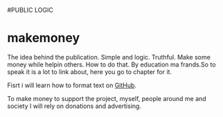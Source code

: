  #PUBLIC LOGIC
# makemoney
The idea behind the publication. Simple and logic. Truthful. Make some money while helpin others. How to do that. By education ma frands.So to speak it is a lot to link about, here you go to chapter for it.





Fisrt i will learn how to format text on [GitHub](https://guides.github.com/features/mastering-markdown/#syntax).


To make money to support the project, myself, people around me and society I will rely on donations and advertising.
